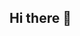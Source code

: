 ## Hi there 👋

<!--
**ScottFB101/ScottFB101** is a ✨ _special_ ✨ repository because its `README.md` (this file) appears on your GitHub profile.

- 🔭 I’m currently working on a Audio-to-Audio Spanish Tutor via OpenAI's API
- 🌱 I’m currently learning JavaScript, React, and OpenAI's Python API
- 📫 How to reach me: brydonscott101@gmail.com
-->
